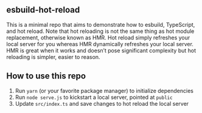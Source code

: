 ## esbuild-hot-reload

This is a minimal repo that aims to demonstrate how to esbuild, TypeScript, and hot reload. Note that hot reloading is not the same thing as hot module replacement, otherwise known as HMR. Hot reload simply refreshes your local server for you whereas HMR dynamically refreshes your local server. HMR is great when it works and doesn’t pose significant complexity but hot reloading is simpler, easier to reason.

## How to use this repo

1. Run `yarn` (or your favorite package manager) to initialize dependencies
1. Run `node serve.js` to kickstart a local server, pointed at `public`
1. Update `src/index.ts` and save changes to hot reload the local server
